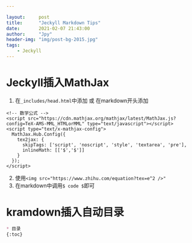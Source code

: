 ```yaml
---

layout:     post
title:      "Jeckyll Markdown Tips"
date:       2021-02-07 21:43:00
author:     "Jpy"
header-img: "img/post-bg-2015.jpg"
tags:
    - Jeckyll
---
```





# Jeckyll插入MathJax

1. 在`_includes/head.html`中添加 或 在markdown开头添加

```
<!-- 数学公式 -->
<script src="https://cdn.mathjax.org/mathjax/latest/MathJax.js?config=TeX-AMS-MML_HTMLorMML" type="text/javascript"></script>
<script type="text/x-mathjax-config">
  MathJax.Hub.Config({
    tex2jax: {
      skipTags: ['script', 'noscript', 'style', 'textarea', 'pre'],
      inlineMath: [['$','$']]
    }
  });
</script>
```
2. 使用`<img src="https://www.zhihu.com/equation?tex=e^2 />"`
3. 在markdown中调用`$ code $`即可

# kramdown插入自动目录

```markdown
* 目录
{:toc}
```

